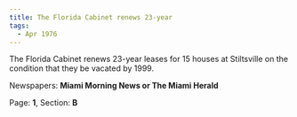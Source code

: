 ```yaml
---  
title: The Florida Cabinet renews 23-year  
tags:  
  - Apr 1976  
---  
```

  
The Florida Cabinet renews 23-year leases for 15 houses at Stiltsville on the condition that they be vacated by 1999.  
  
Newspapers: **Miami Morning News or The Miami Herald**  
  
Page: **1**, Section: **B** 
